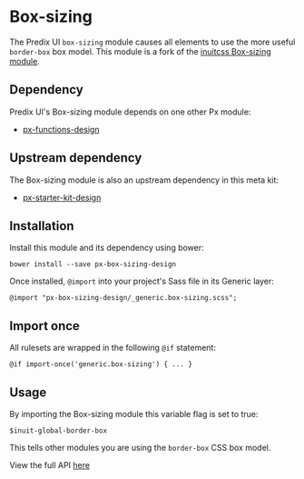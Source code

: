 # Box-sizing

The Predix UI `box-sizing` module causes all elements to use the more useful `border-box` box model. This module is a fork of the [inuitcss Box-sizing module](https://github.com/inuitcss/generic.box-sizing).


## Dependency

Predix UI's Box-sizing module depends on one other Px module:

* [px-functions-design](https://github.com/PredixDev/px-functions-design)

## Upstream dependency

The Box-sizing module is also an upstream dependency in this meta kit:

* [px-starter-kit-design](https://github.com/PredixDev/px-starter-kit-design)

## Installation

Install this module and its dependency using bower:

    bower install --save px-box-sizing-design

Once installed, `@import` into your project's Sass file in its Generic layer:

    @import "px-box-sizing-design/_generic.box-sizing.scss";

## Import once

All rulesets are wrapped in the following `@if` statement:

    @if import-once('generic.box-sizing') { ... }

## Usage

By importing the Box-sizing module this variable flag is set to true:

    $inuit-global-border-box

This tells other modules you are using the `border-box` CSS box model.

View the full API [here](http://predixdev.github.io/px-box-sizing-design/sassdoc/)
